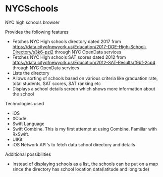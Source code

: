 # NYCSchools
NYC high schools browser

Provides the following features
- Fetches NYC High schools directory dated 2017 from https://data.cityofnewyork.us/Education/2017-DOE-High-School-Directory/s3k6-pzi2 through NYC OpenData services 
- Fetches NYC High schools SAT scores dated 2012 from https://data.cityofnewyork.us/Education/2012-SAT-Results/f9bf-2cp4  through NYC OpenData services
- Lists the directory
- Allows sorting of schools based on various criteria like graduation rate, total students, SAT scores, SAT ranking etc
- Displays a school details screen which shows more information about the school

Technologies used
- iOS
- XCode
- Swift Language
- Swift Combine. This is my first attempt at using Combine. Familiar with RxSwift.
- UIKit
- iOS Network API's to fetch data school directory and details

Additional possibilities
- Instead of displaying schools as a list, the schools can be put on a map since the directory has school location data(latitude and longitude)
